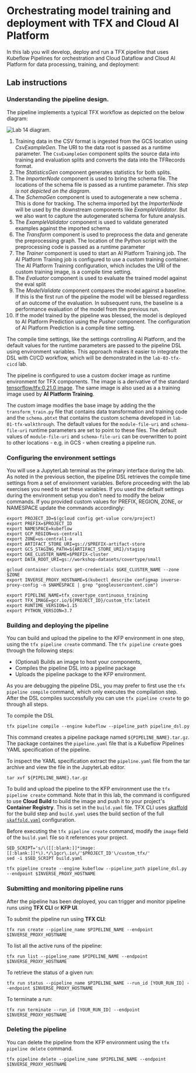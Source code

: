# Orchestrating model training and deployment with TFX and Cloud AI Platform

In this lab you will develop, deploy and run a TFX pipeline that uses Kubeflow Pipelines for orchestration and Cloud Dataflow and Cloud AI Platform for data processing, training, and deployment:


## Lab instructions

### Understanding the pipeline design.

The pipeline implements a typical TFX workflow as depicted on the below diagram:

![Lab 14 diagram](/images/lab-14-diagram.png).

1. Training data in the CSV format is ingested from the GCS location using *CsvExampleGen*. The URI to the data root is passed as a runtime parameter. The `CsvExampleGen` component splits the source data into training and evaluation splits and converts the data into the TFRecords format.
2. The *StatisticsGen* component generates statistics for both splits.
3. The *ImporterNode* component is used to bring the schema file. The locations of the schema file is passed as a runtime parameter. *This step is not depicted on the diagram*.
4. The *SchemaGen* component is used to autogenerate a new schema . This is done for tracking. The schema imported byt the *ImporterNode* will be used by the downstream components like *ExampleValidator*. But we also want to capture the autogenerated schema for future analysis.
5. The *ExampleValidator* component is used to validate generated examples against the imported schema
6. The *Transform* component is used to preprocess the data and generate the preprocessing graph. The location of the Python script with the preprocessing code is passed as a runtime parameter
7. The *Trainer* component is used to start an AI Platform Training job. The AI Platform Training job is configured to use a custom training container. The AI Platform Training configuration, which includes the URI of the custom training image, is a compile time setting. 
8. The *Evaluator* component is used to evaluate the trained model against the eval split
9. The *ModelValidate* component compares the model against a baseline. If this is the first run of the pipeline the model will be blessed regardless of an outcome of the evaluation. In subsequent runs, the baseline is a performance evaluation of the model from the previous run.
10. If the model trained by the pipeline was blessed, the model is deployed to AI Platform Prediction using the *Pusher* component. The configuration of AI Platform Prediction is a compile time setting.

The compile time settings, like the settings controlling AI Platform, and the default values for the runtime parameters are passed to the pipeline DSL using environment variables. This approach makes it easier to integrate the DSL with CI/CD workflow, which will be demonstrated in the `lab-03-tfx-cicd` lab.

The pipeline is configured to use a custom docker image as runtime environment for TFX components. The  image is a derivative of the standard [tensorflow/tfx:0.21.0 image](https://hub.docker.com/r/tensorflow/tfx). The same image is also used as a a training image used by **AI Platform Training**.

The custom image modifies the base image by adding the  the `transform_train.py` file that contains data transformation and training code and the `schema.pbtxt` that contains the custom schema developed in `lab-01-tfx-walkthrough`. The default values for the `module-file-uri` and `schema-file-uri` runtime parameters are set to point to these files. The default values of `module-file-uri` and `schema-file-uri` can be overwritten to point to other locations - e.g. in GCS - when creating a pipeline run.

### Configuring the environment settings

You will use a JupyterLab terminal as the primary interface during the lab. As noted in the previous section, the pipeline DSL retrieves the compile time settings from a set of environment variables. Before proceeding with the lab exercises you need to set these variables. If you used the default settings during the environment setup you don't need to modify the below commands. If you provided custom values for PREFIX, REGION, ZONE, or NAMESPACE update the commands accordingly:
```
export PROJECT_ID=$(gcloud config get-value core/project)
export PREFIX=$PROJECT_ID
export NAMESPACE=kubeflow
export GCP_REGION=us-central1
export ZONE=us-central1-a
export ARTIFACT_STORE_URI=gs://$PREFIX-artifact-store
export GCS_STAGING_PATH=${ARTIFACT_STORE_URI}/staging
export GKE_CLUSTER_NAME=$PREFIX-cluster
export DATA_ROOT_URI=gs://workshop-datasets/covertype/small

gcloud container clusters get-credentials $GKE_CLUSTER_NAME --zone $ZONE
export INVERSE_PROXY_HOSTNAME=$(kubectl describe configmap inverse-proxy-config -n $NAMESPACE | grep "googleusercontent.com")

export PIPELINE_NAME=tfx_covertype_continuous_training
export TFX_IMAGE=gcr.io/${PROJECT_ID}/custom_tfx:latest
export RUNTIME_VERSION=1.15
export PYTHON_VERSION=3.7
```



### Building and deploying the pipeline

You can build and upload the pipeline to the KFP environment in one step, using the `tfx pipeline create` command. The `tfx pipeline create` goes through the following steps:
- (Optional) Builds an image to host your components, 
- Compiles the pipeline DSL into a pipeline package 
- Uploads the pipeline package to the KFP environment.

As you are debugging the pipeline DSL, you may prefer to first use the `tfx pipeline compile` command, which only executes the compilation step. After the DSL compiles successfully you can use `tfx pipeline create` to go through all steps.

To compile the DSL
```
tfx pipeline compile --engine kubeflow --pipeline_path pipeline_dsl.py
```
This command creates a pipeline package named `${PIPELINE_NAME}.tar.gz`. The package containes the `pipeline.yaml` file that is a Kubeflow Pipelines YAML specification of the pipeline. 

To inspect the YAML specification extract the `pipeline.yaml` file from the tar archive and view the file in the JupyterLab editor.
```
tar xvf ${PIPELINE_NAME}.tar.gz
```

To build and upload the pipeline to the KFP environment use the `tfx pipeline create` command. Note that in this lab, the command is configured to use **Cloud Build** to build the image and push it to your project's **Container Registry**. This is set in the `build.yaml` file. TFX CLI uses [skaffold](https://skaffold.dev/) for the build step and `build.yaml` uses the build section of the full [`skaffold.yaml`](https://skaffold.dev/docs/design/config/) configuration.

Before executing the `tfx pipeline create` command, modify the `image` field of the `build.yaml` file so it references your project. 
```
SED_SCRIPT='s/\([[:blank:]]*image:[[:blank:]]*\).*/\1gcr\.io\/'$PROJECT_ID'\/custom_tfx/'
sed -i $SED_SCRIPT build.yaml
```

```
tfx pipeline create --engine kubeflow --pipeline_path pipeline_dsl.py --endpoint $INVERSE_PROXY_HOSTNAME
```



### Submitting and monitoring pipeline runs

After the pipeline has been deployed, you can trigger and monitor pipeline runs using **TFX CLI** or **KFP UI**.

To submit the pipeline run using **TFX CLI**:
```
tfx run create --pipeline_name $PIPELINE_NAME --endpoint $INVERSE_PROXY_HOSTNAME
```

To list all the active runs of the pipeline:
```
tfx run list --pipeline_name $PIPELINE_NAME --endpoint $INVERSE_PROXY_HOSTNAME
```

To retrieve the status of a given run:
```
tfx run status --pipeline_name $PIPELINE_NAME --run_id [YOUR_RUN_ID] --endpoint $INVERSE_PROXY_HOSTNAME
```
 To terminate a run:
 ```
 tfx run terminate --run_id [YOUR_RUN_ID] --endpoint $INVERSE_PROXY_HOSTNAME
 ```
### Deleting the pipeline
You can delete the pipeline from the KFP environment using the `tfx pipeline delete` command.
```
tfx pipeline delete --pipeline_name $PIPELINE_NAME --endpoint $INVERSE_PROXY_HOSTNAME
```

